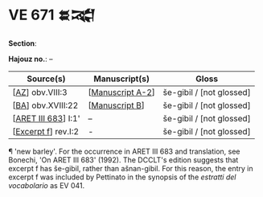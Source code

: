# VE 671 𒊺𒉋

**Section**: 

**Hajouz no.**: –

| Source(s)             | Manuscript(s)      | Gloss                    |
| --------------------- | ------------------ | ------------------------ |
| [[AZ]] obv.VIII:3     | [[Manuscript A-2]] | še-gibil / [not glossed] |
| [[BA]] obv.XVIII:22   | [[Manuscript B]]   | še-gibil / [not glossed] |
| [[ARET III 683]] I:1' | –                  | še-gibil / [not glossed] |
| [[Excerpt f]] rev.I:2 | -                  | še-gibil / [not glossed] |

¶ 'new barley'. For the occurrence in ARET III 683 and translation, see Bonechi, 'On ARET III 683' (1992). The DCCLT's edition suggests that excerpt f has še-gibil, rather than ašnan-gibil. For this reason, the entry in excerpt f was included by Pettinato in the synopsis of the *estratti del vocabolario* as EV 041.

[//begin]: # "Autogenerated link references for markdown compatibility"
[AZ]: AZ "MEE 4, 63 + MEE 4, 64 = TM.75.G.10023 + TM.75.G.11301"
[Manuscript A-2]: <Manuscript A-2> "Manuscript A-2"
[BA]: BA "MEE 4 65 = TM.75.G.4525"
[Manuscript B]: <Manuscript B> "Manuscript B"
[ARET III 683]: <ARET III 683> "ARET III 683 = TM.75.G.3757"
[Excerpt f]: <Excerpt f> "MEE 4 78 = TM.75.G.1678"
[//end]: # "Autogenerated link references"
